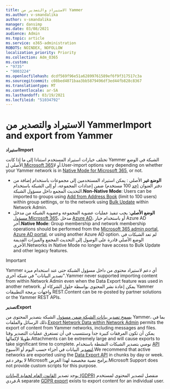 ```yaml
---
title: الاستيراد والتصدير من Yammer
ms.author: v-smandalika
author: v-smandalika
manager: dansimp
ms.date: 03/08/2021
audience: Admin
ms.topic: article
ms.service: o365-administration
ROBOTS: NOINDEX, NOFOLLOW
localization_priority: Priority
ms.collection: Adm_O365
ms.custom:
- "9735"
- "9003224"
ms.openlocfilehash: dcdf569f96e51a62899761589ef6f9f317517c3a
ms.sourcegitcommit: c08bed4071baa3bb5879496df3ed44fb828c8367
ms.translationtype: MT
ms.contentlocale: ar-SA
ms.lasthandoff: 03/19/2021
ms.locfileid: "51034792"
---
```

# <a name="import-and-export-from-yammer"></a><span data-ttu-id="1412c-102">الاستيراد والتصدير من Yammer</span><span class="sxs-lookup"><span data-stu-id="1412c-102">Import and export from Yammer</span></span>

<span data-ttu-id="1412c-103">**استيراد**</span><span class="sxs-lookup"><span data-stu-id="1412c-103">**Import**</span></span>

<span data-ttu-id="1412c-104">تختلف خيارات استيراد المستخدم استنادا إلى ما إذا كانت Yammer الشبكة في الوضع الأصلي [ل Microsoft 365](https://docs.microsoft.com/yammer/configure-your-yammer-network/overview-native-mode)أو لا.</span><span class="sxs-lookup"><span data-stu-id="1412c-104">User-import options vary depending on whether your Yammer network is in [Native Mode for Microsoft 365](https://docs.microsoft.com/yammer/configure-your-yammer-network/overview-native-mode), or not.</span></span>

- <span data-ttu-id="1412c-105">**الوضع غير** الأصلي : يمكن استيراد المستخدمين إلى مجموعات باستخدام إضافة من دفتر العنوان [(حد](https://support.microsoft.com/office/manage-yammer-community-members-75253554-d0f3-4148-b835-e6a9a8a0c294) 100 [](https://docs.microsoft.com/yammer/manage-yammer-users/add-block-or-remove-users) مستخدم) ضمن إعدادات المجموعة، أو إلى الشبكة باستخدام التحديث المجمع داخل مسؤول الشبكة.</span><span class="sxs-lookup"><span data-stu-id="1412c-105">**Non-Native Mode**: Users can be imported to groups using [Add from Address Book](https://support.microsoft.com/office/manage-yammer-community-members-75253554-d0f3-4148-b835-e6a9a8a0c294) (limit to 100 users) within group settings, or to the network using [Bulk Update](https://docs.microsoft.com/yammer/manage-yammer-users/add-block-or-remove-users) within Network Admin.</span></span>
- <span data-ttu-id="1412c-106">**الوضع الأصلي**: يجب تنفيذ عمليات عضوية المجموعة وعضوية الشبكة من مدخل [مسؤول Microsoft 365](https://docs.microsoft.com/microsoft-365/admin/add-users)، مدخل [Azure AD](https://docs.microsoft.com/azure/active-directory/fundamentals/add-users-azure-active-directory)، أو باستخدام خيار Azure AD آخر.</span><span class="sxs-lookup"><span data-stu-id="1412c-106">**Native Mode**: Group membership and network membership operations should be performed from the [Microsoft 365 admin portal](https://docs.microsoft.com/microsoft-365/admin/add-users), [Azure AD portal](https://docs.microsoft.com/azure/active-directory/fundamentals/add-users-azure-active-directory), or using another Azure AD option.</span></span> <span data-ttu-id="1412c-107">لم تعد الشبكات في الوضع الأصلي قادرة على الوصول إلى التحديث المجمع والميزات القديمة الأخرى.</span><span class="sxs-lookup"><span data-stu-id="1412c-107">Networks in Native Mode no longer have access to Bulk Update and other legacy features.</span></span>

> [!IMPORTANT]
> <span data-ttu-id="1412c-108">Yammer أي دعم لاستيراد محتوى من داخل مسؤول الشبكة حتى عند استخدام ميزة "تصدير البيانات" في شبكة أخرى.</span><span class="sxs-lookup"><span data-stu-id="1412c-108">Yammer never supported importing content from within Network Admin even when the Data Export feature was used in another network.</span></span> <span data-ttu-id="1412c-109">يمكن إعادة نشر المحتوى بواسطة حلول الشركاء أو Yammer واجهات برمجة التطبيقات REST.</span><span class="sxs-lookup"><span data-stu-id="1412c-109">Content can be re-posted by partner solutions or the Yammer REST APIs.</span></span>

<span data-ttu-id="1412c-110">**تصدير**</span><span class="sxs-lookup"><span data-stu-id="1412c-110">**Export**</span></span>

<span data-ttu-id="1412c-111">[يسمح تصدير بيانات الشبكة ضمن مسؤول](https://docs.microsoft.com/yammer/manage-security-and-compliance/export-yammer-enterprise-data) الشبكة بتصدير المحتوى من Yammer، بما في ذلك الرسائل والملفات.</span><span class="sxs-lookup"><span data-stu-id="1412c-111">[Export Network Data within Network Admin](https://docs.microsoft.com/yammer/manage-security-and-compliance/export-yammer-enterprise-data) permits the export of content from Yammer networks, including messages and files.</span></span> <span data-ttu-id="1412c-112">يمكن أن تكون المرفقات كبيرة جدا وستتسبب في أن تستغرق عمليات التصدير وقتا طويلا لإكمالها.</span><span class="sxs-lookup"><span data-stu-id="1412c-112">Attachments can be extremely large and will cause exports to take significant time to complete.</span></span> <span data-ttu-id="1412c-113">نوصي بتصدير الشبكات النشطة باستخدام [API لتصدير](https://developer.yammer.com/docs/data-export-api) البيانات في أجزاء حسب اليوم أو الأسبوع.</span><span class="sxs-lookup"><span data-stu-id="1412c-113">We recommend that active networks are exported using the [Data Export API](https://developer.yammer.com/docs/data-export-api) in chunks by day or week.</span></span> <span data-ttu-id="1412c-114">لا يوفر دعم Microsoft برامج نصية مخصصة لهذا الغرض.</span><span class="sxs-lookup"><span data-stu-id="1412c-114">Microsoft Support does not provide custom scripts for this purpose.</span></span>

<span data-ttu-id="1412c-115">يوجد تصدير [القانون العام لحماية البيانات (GDPR)](https://docs.microsoft.com/yammer/manage-security-and-compliance/gdpr-requests-in-yammer-enterprise) منفصل لتصدير المحتوى لمستخدم فردي.</span><span class="sxs-lookup"><span data-stu-id="1412c-115">A separate [GDPR export](https://docs.microsoft.com/yammer/manage-security-and-compliance/gdpr-requests-in-yammer-enterprise) exists to export content for an individual user.</span></span>